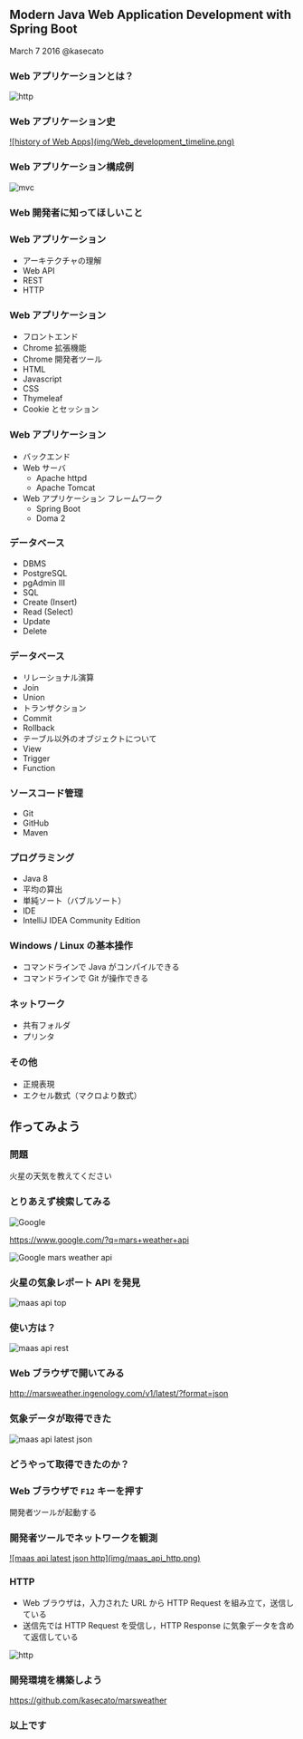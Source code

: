 ## Modern Java Web Application Development with Spring Boot
March 7 2016 @kasecato



### Web アプリケーションとは？

![http](img/HTTP_Steps.png)



### Web アプリケーション史
<a href="img/Web_development_timeline.png" target="_blank">
![history of Web Apps](img/Web_development_timeline.png)
</a>



### Web アプリケーション構成例
![mvc](img/mvc_archi_logo.png)



### Web 開発者に知ってほしいこと




### Web アプリケーション
* アーキテクチャの理解
 * Web API
 * REST
 * HTTP



### Web アプリケーション
* フロントエンド
 * Chrome 拡張機能
 * Chrome 開発者ツール
 * HTML
 * Javascript
 * CSS
 * Thymeleaf
 * Cookie とセッション



### Web アプリケーション
* バックエンド
 * Web サーバ
    * Apache httpd
    * Apache Tomcat
 * Web アプリケーション フレームワーク
    * Spring Boot
    * Doma 2



### データベース
* DBMS
 * PostgreSQL
 * pgAdmin III
* SQL
 * Create (Insert)
 * Read (Select)
 * Update
 * Delete



### データベース
* リレーショナル演算
 * Join
 * Union
* トランザクション
 * Commit
 * Rollback
* テーブル以外のオブジェクトについて
 * View
 * Trigger
 * Function



### ソースコード管理
* Git
* GitHub
* Maven




### プログラミング
* Java 8
 * 平均の算出
 * 単純ソート（バブルソート）
* IDE
 * IntelliJ IDEA Community Edition




### Windows / Linux の基本操作
* コマンドラインで Java がコンパイルできる
* コマンドラインで Git が操作できる




### ネットワーク
* 共有フォルダ
* プリンタ




### その他
* 正規表現
* エクセル数式（マクロより数式）



## 作ってみよう



### 問題
火星の天気を教えてください




### とりあえず検索してみる




![Google](img/googlelogo.png)

<a href="https://www.google.com/?q=mars+weather+api" target="_blank">https://www.google.com/?q=mars+weather+api</a>




![Google mars weather api](img/google_marsweatherapi.png)




### 火星の気象レポート API を発見
![maas api top](img/maas_api_top.png)




### 使い方は？




![maas api rest](img/maas_api_rest.png)




### Web ブラウザで開いてみる
<a href="http://marsweather.ingenology.com/v1/latest/?format=json" target="_blank">http://marsweather.ingenology.com/v1/latest/?format=json</a>



### 気象データが取得できた
![maas api latest json](img/maas_api_latest_json.png)




### どうやって取得できたのか？



### Web ブラウザで `F12` キーを押す
開発者ツールが起動する



### 開発者ツールでネットワークを観測

<a href="img/maas_api_http.png" target="_blank">
![maas api latest json http](img/maas_api_http.png)
</a>



### HTTP
* Web ブラウザは，入力された URL から HTTP Request を組み立て，送信している
* 送信先では HTTP Request を受信し，HTTP Response に気象データを含めて返信している

![http](img/HTTP_Steps.png)




### 開発環境を構築しよう

https://github.com/kasecato/marsweather



### 以上です
